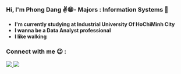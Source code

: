### **Hi, I'm Phong Dang ✌😁- Majors : Information Systems 🔄**
- **I'm currently studying at Industrial University Of HoChiMinh City**
- **I wanna be a Data Analyst professional**
- **I like walking**

### **Connect with me 😉 :**
<a href="https://facebook.com/phongdz5652/" target="_blank"><img src="https://img.icons8.com/bubbles/50/000000/facebook-new.png"/>
<a href="http://www.linkedin.com/in/phong-dang-a210931b6"><img src="https://img.icons8.com/bubbles/50/000000/linkedin.png"/>



